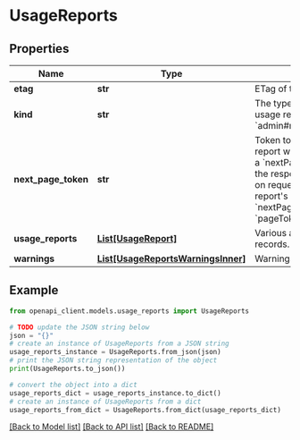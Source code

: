 # UsageReports


## Properties

Name | Type | Description | Notes
------------ | ------------- | ------------- | -------------
**etag** | **str** | ETag of the resource. | [optional] 
**kind** | **str** | The type of API resource. For a usage report, the value is &#x60;admin#reports#usageReports&#x60;. | [optional] [default to 'admin#reports#usageReports']
**next_page_token** | **str** | Token to specify next page. A report with multiple pages has a &#x60;nextPageToken&#x60; property in the response. For your follow-on requests getting all of the report&#39;s pages, enter the &#x60;nextPageToken&#x60; value in the &#x60;pageToken&#x60; query string. | [optional] 
**usage_reports** | [**List[UsageReport]**](UsageReport.md) | Various application parameter records. | [optional] 
**warnings** | [**List[UsageReportsWarningsInner]**](UsageReportsWarningsInner.md) | Warnings, if any. | [optional] 

## Example

```python
from openapi_client.models.usage_reports import UsageReports

# TODO update the JSON string below
json = "{}"
# create an instance of UsageReports from a JSON string
usage_reports_instance = UsageReports.from_json(json)
# print the JSON string representation of the object
print(UsageReports.to_json())

# convert the object into a dict
usage_reports_dict = usage_reports_instance.to_dict()
# create an instance of UsageReports from a dict
usage_reports_from_dict = UsageReports.from_dict(usage_reports_dict)
```
[[Back to Model list]](../README.md#documentation-for-models) [[Back to API list]](../README.md#documentation-for-api-endpoints) [[Back to README]](../README.md)


